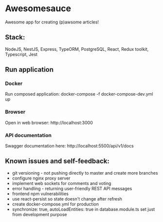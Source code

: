 # Awesomesauce
Awesome app for creating (p)awsome articles!

## Stack:
NodeJS, NestJS, Express, TypeORM, PostgreSQL, React, Redux toolkit, Typescript, Jest

## Run application
### Docker
Run composed application: docker-compose -f docker-compose-dev.yml up

### Browser
Open in web browser: http://localhost:3000

### API documentation
Swagger documentation here: http://localhost:5500/api/v1/docs

## Known issues and self-feedback:
- git versioning - not pushing directly to master and create more branches
- configure nginx proxy server
- implement web sockets for comments and voting
- error handling - returning user-friendly REST API messages
- frontend npm vulnerabilities
- use react-persist so state doesn't change after refresh
- create docker-compose.yml for production 
- synchronize: true, autoLoadEntities: true in database.module.ts set just from development purpose
